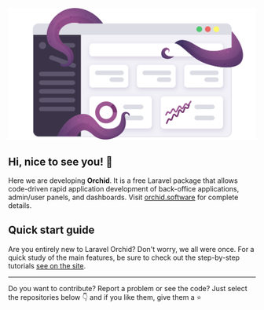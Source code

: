 <a href="https://github.com/orchidsoftware/platform">
   <img src="https://raw.githubusercontent.com/orchidsoftware/art/master/orchid-browser.png" alt="Orchid browser" />
</a>


## Hi, nice to see you! 👋

Here we are developing **Orchid**. It is a free Laravel package that allows code-driven rapid application development of back-office applications, admin/user panels, and dashboards. Visit [orchid.software](https://orchid.software/) for complete details.



## Quick start guide

Are you entirely new to Laravel Orchid? 
Don't worry, we all were once. For a quick study of the main features, be sure to check out the step-by-step tutorials [see on the site](https://orchid.software/en/docs/quickstart).


----
Do you want to contribute? Report a problem or see the code? Just select the repositories below 👇 and if you like them, give them a ⭐

<!--

----

## Hi there 👋


**Here are some ideas to get you started:**

🙋‍♀️ A short introduction - what is your organization all about?
🌈 Contribution guidelines - how can the community get involved?
👩‍💻 Useful resources - where can the community find your docs? Is there anything else the community should know?
🍿 Fun facts - what does your team eat for breakfast?
🧙 Remember, you can do mighty things with the power of [Markdown](https://guides.github.com/features/mastering-markdown/)
-->
